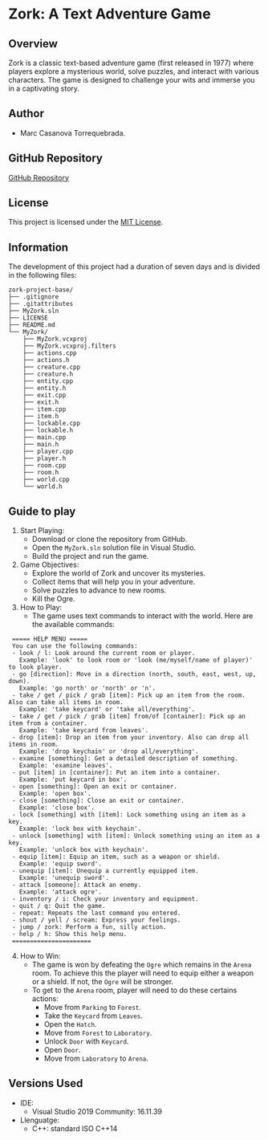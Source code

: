 # Zork: A Text Adventure Game

## Overview

Zork is a classic text-based adventure game (first released in 1977) where players explore a mysterious world, solve puzzles, and interact with various characters. The game is designed to challenge your wits and immerse you in a captivating story.

## Author

- Marc Casanova Torrequebrada.

## GitHub Repository

[GitHub Repository](https://github.com/SirKaza/MyZork)

## License

This project is licensed under the [MIT License](LICENSE).

## Information

The development of this project had a duration of seven days and is divided in the following files:

```plaintext
zork-project-base/
├── .gitignore
├── .gitattributes
├── MyZork.sln
├── LICENSE
├── README.md
└── MyZork/
    ├── MyZork.vcxproj
    ├── MyZork.vcxproj.filters
    ├── actions.cpp
    ├── actions.h
    ├── creature.cpp
    ├── creature.h
    ├── entity.cpp
    ├── entity.h
    ├── exit.cpp
    ├── exit.h
    ├── item.cpp
    ├── item.h
    ├── lockable.cpp
    ├── lockable.h
    ├── main.cpp
    ├── main.h
    ├── player.cpp
    ├── player.h
    ├── room.cpp
    ├── room.h
    ├── world.cpp
    └── world.h
```

## Guide to play

1. Start Playing:
   - Download or clone the repository from GitHub.
   - Open the `MyZork.sln` solution file in Visual Studio.
   - Build the project and run the game.
2. Game Objectives:
   - Explore the world of Zork and uncover its mysteries.
   - Collect items that will help you in your adventure.
   - Solve puzzles to advance to new rooms.
   - Kill the Ogre.
3. How to Play:
   - The game uses text commands to interact with the world. Here are the available commands:
     
  ```
   ===== HELP MENU =====
   You can use the following commands:
   - look / l: Look around the current room or player.
     Example: 'look' to look room or 'look (me/myself/name of player)' to look player.
   - go [direction]: Move in a direction (north, south, east, west, up, down).
     Example: 'go north' or 'north' or 'n'.
   - take / get / pick / grab [item]: Pick up an item from the room. Also can take all items in room.
     Example: 'take keycard' or 'take all/everything'.
   - take / get / pick / grab [item] from/of [container]: Pick up an item from a container.
     Example: 'take keycard from leaves'.
   - drop [item]: Drop an item from your inventory. Also can drop all items in room.
     Example: 'drop keychain' or 'drop all/everything'.
   - examine [something]: Get a detailed description of something.
     Example: 'examine leaves'.
   - put [item] in [container]: Put an item into a container.
     Example: 'put keycard in box'.
   - open [something]: Open an exit or container.
     Example: 'open box'.
   - close [something]: Close an exit or container.
     Example: 'close box'.
   - lock [something] with [item]: Lock something using an item as a key.
     Example: 'lock box with keychain'.
   - unlock [something] with [item]: Unlock something using an item as a key.
     Example: 'unlock box with keychain'.
   - equip [item]: Equip an item, such as a weapon or shield.
     Example: 'equip sword'.
   - unequip [item]: Unequip a currently equipped item.
     Example: 'unequip sword'.
   - attack [someone]: Attack an enemy.
     Example: 'attack ogre'.
   - inventory / i: Check your inventory and equipment.
   - quit / q: Quit the game.
   - repeat: Repeats the last command you entered.
   - shout / yell / scream: Express your feelings.
   - jump / zork: Perform a fun, silly action.
   - help / h: Show this help menu.
   ======================
   ```

4. How to Win:
   - The game is won by defeating the `Ogre` which remains in the `Arena` room. To achieve this the player will need to equip either a weapon or a shield. If not, the `Ogre` will be stronger.
   - To get to the `Arena` room, player will need to do these certains actions:
       - Move from `Parking` to `Forest`.
       - Take the `Keycard` from `Leaves`.
       - Open the `Hatch`.
       - Move from `Forest` to `Laboratory`.
       - Unlock `Door` with `Keycard`.
       - Open `Door`.
       - Move from `Laboratory` to `Arena`.

## Versions Used

- IDE: 
  - Visual Studio 2019 Community: 16.11.39
- Llenguatge:
  - C++: standard ISO C++14
